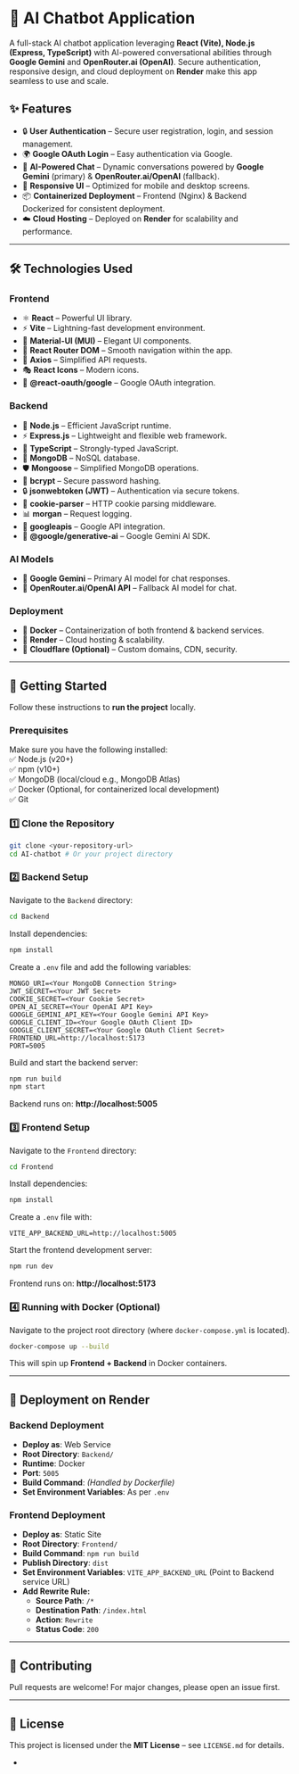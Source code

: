 # 🚀 AI Chatbot Application  

A full-stack AI chatbot application leveraging **React (Vite), Node.js (Express, TypeScript)** with AI-powered conversational abilities through **Google Gemini** and **OpenRouter.ai (OpenAI)**. Secure authentication, responsive design, and cloud deployment on **Render** make this app seamless to use and scale.

## ✨ Features  

- 🔒 **User Authentication** – Secure user registration, login, and session management.  
- 🌍 **Google OAuth Login** – Easy authentication via Google.  
- 🧠 **AI-Powered Chat** – Dynamic conversations powered by **Google Gemini** (primary) & **OpenRouter.ai/OpenAI** (fallback).  
- 📱 **Responsive UI** – Optimized for mobile and desktop screens.  
- 📦 **Containerized Deployment** – Frontend (Nginx) & Backend Dockerized for consistent deployment.  
- ☁️ **Cloud Hosting** – Deployed on **Render** for scalability and performance.  

---

## 🛠️ Technologies Used  

### **Frontend**  
- ⚛️ **React** – Powerful UI library.  
- ⚡ **Vite** – Lightning-fast development environment.  
- 🎨 **Material-UI (MUI)** – Elegant UI components.  
- 🚏 **React Router DOM** – Smooth navigation within the app.  
- 🔗 **Axios** – Simplified API requests.  
- 🎭 **React Icons** – Modern icons.  
- 🔑 **@react-oauth/google** – Google OAuth integration.  

### **Backend**  
- 🚀 **Node.js** – Efficient JavaScript runtime.  
- ⚡ **Express.js** – Lightweight and flexible web framework.  
- 📝 **TypeScript** – Strongly-typed JavaScript.  
- 📂 **MongoDB** – NoSQL database.  
- 🛡️ **Mongoose** – Simplified MongoDB operations.  
- 🔑 **bcrypt** – Secure password hashing.  
- 🔒 **jsonwebtoken (JWT)** – Authentication via secure tokens.  
- 🍪 **cookie-parser** – HTTP cookie parsing middleware.  
- 📊 **morgan** – Request logging.  
- 📢 **googleapis** – Google API integration.  
- 🤖 **@google/generative-ai** – Google Gemini AI SDK.  

### **AI Models**  
- 🧠 **Google Gemini** – Primary AI model for chat responses.  
- 🔄 **OpenRouter.ai/OpenAI API** – Fallback AI model for chat.  

### **Deployment**  
- 🐳 **Docker** – Containerization of both frontend & backend services.  
- 🚀 **Render** – Cloud hosting & scalability.  
- 🔐 **Cloudflare (Optional)** – Custom domains, CDN, security.  

---

## 🔧 Getting Started  

Follow these instructions to **run the project** locally.

### **Prerequisites**  
Make sure you have the following installed:  
✅ Node.js (v20+)  
✅ npm (v10+)  
✅ MongoDB (local/cloud e.g., MongoDB Atlas)  
✅ Docker (Optional, for containerized local development)  
✅ Git  

### **1️⃣ Clone the Repository**  

```bash
git clone <your-repository-url>
cd AI-chatbot # Or your project directory
```

### **2️⃣ Backend Setup**  

Navigate to the `Backend` directory:  
```bash
cd Backend
```
Install dependencies:  
```bash
npm install
```
Create a `.env` file and add the following variables:  
```env
MONGO_URI=<Your MongoDB Connection String>
JWT_SECRET=<Your JWT Secret>
COOKIE_SECRET=<Your Cookie Secret>
OPEN_AI_SECRET=<Your OpenAI API Key>
GOOGLE_GEMINI_API_KEY=<Your Google Gemini API Key>
GOOGLE_CLIENT_ID=<Your Google OAuth Client ID>
GOOGLE_CLIENT_SECRET=<Your Google OAuth Client Secret>
FRONTEND_URL=http://localhost:5173
PORT=5005
```
Build and start the backend server:  
```bash
npm run build
npm start
```
Backend runs on: **http://localhost:5005**  

### **3️⃣ Frontend Setup**  

Navigate to the `Frontend` directory:  
```bash
cd Frontend
```
Install dependencies:  
```bash
npm install
```
Create a `.env` file with:  
```env
VITE_APP_BACKEND_URL=http://localhost:5005
```
Start the frontend development server:  
```bash
npm run dev
```
Frontend runs on: **http://localhost:5173**  

### **4️⃣ Running with Docker (Optional)**  

Navigate to the project root directory (where `docker-compose.yml` is located).  
```bash
docker-compose up --build
```
This will spin up **Frontend + Backend** in Docker containers.  

---

## 🚀 Deployment on Render  

### **Backend Deployment**  
- **Deploy as**: Web Service  
- **Root Directory**: `Backend/`  
- **Runtime**: Docker  
- **Port**: `5005`  
- **Build Command**: *(Handled by Dockerfile)*  
- **Set Environment Variables**: As per `.env`  

### **Frontend Deployment**  
- **Deploy as**: Static Site  
- **Root Directory**: `Frontend/`  
- **Build Command**: `npm run build`  
- **Publish Directory**: `dist`  
- **Set Environment Variables**: `VITE_APP_BACKEND_URL` (Point to Backend service URL)  
- **Add Rewrite Rule:**  
  - **Source Path**: `/*`  
  - **Destination Path**: `/index.html`  
  - **Action**: `Rewrite`  
  - **Status Code**: `200`  

---

## 🤝 Contributing  

Pull requests are welcome! For major changes, please open an issue first.  

---

## 📜 License  

This project is licensed under the **MIT License** – see `LICENSE.md` for details.  

- 

